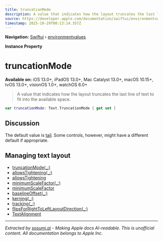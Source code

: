```yaml
---
title: truncationMode
description: A value that indicates how the layout truncates the last line of text to fit into the available space.
source: https://developer.apple.com/documentation/swiftui/environmentvalues/truncationmode
timestamp: 2025-10-29T00:13:14.357Z
---
```


**Navigation:** [Swiftui](/documentation/swiftui) › [environmentvalues](/documentation/swiftui/environmentvalues)

**Instance Property**

# truncationMode

**Available on:** iOS 13.0+, iPadOS 13.0+, Mac Catalyst 13.0+, macOS 10.15+, tvOS 13.0+, visionOS 1.0+, watchOS 6.0+

> A value that indicates how the layout truncates the last line of text to fit into the available space.

```swift
var truncationMode: Text.TruncationMode { get set }
```

## Discussion

The default value is [tail](/documentation/swiftui/text/truncationmode/tail). Some controls, however, might have a different default if appropriate.

## Managing text layout

- [truncationMode(_:)](/documentation/swiftui/view/truncationmode(_:))
- [allowsTightening(_:)](/documentation/swiftui/view/allowstightening(_:))
- [allowsTightening](/documentation/swiftui/environmentvalues/allowstightening)
- [minimumScaleFactor(_:)](/documentation/swiftui/view/minimumscalefactor(_:))
- [minimumScaleFactor](/documentation/swiftui/environmentvalues/minimumscalefactor)
- [baselineOffset(_:)](/documentation/swiftui/view/baselineoffset(_:))
- [kerning(_:)](/documentation/swiftui/view/kerning(_:))
- [tracking(_:)](/documentation/swiftui/view/tracking(_:))
- [flipsForRightToLeftLayoutDirection(_:)](/documentation/swiftui/view/flipsforrighttoleftlayoutdirection(_:))
- [TextAlignment](/documentation/swiftui/textalignment)

---

*Extracted by [sosumi.ai](https://sosumi.ai) - Making Apple docs AI-readable.*
*This is unofficial content. All documentation belongs to Apple Inc.*

